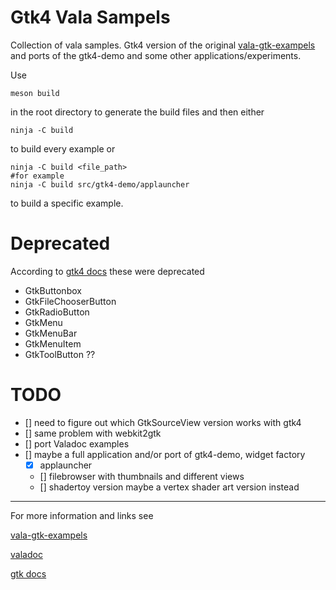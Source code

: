 # Gtk4 Vala Sampels

Collection of vala samples.  Gtk4 version of the original
[vala-gtk-exampels](https://github.com/gerito1/vala-gtk-examples) and ports of
the gtk4-demo and some other applications/experiments.

Use 

```
meson build
```

in the root directory to generate the build files and then either 

```
ninja -C build 
```

to build every example or 

```
ninja -C build <file_path>
#for example
ninja -C build src/gtk4-demo/applauncher
```

to build a specific example.

# Deprecated
According to [gtk4 docs](https://docs.gtk.org/gtk4/migrating-3to4.html) these were deprecated

- GtkButtonbox
- GtkFileChooserButton
- GtkRadioButton
- GtkMenu
- GtkMenuBar
- GtkMenuItem
- GtkToolButton ?? 

# TODO 

- [] need to figure out which GtkSourceView version works with gtk4
- [] same problem with webkit2gtk
- [] port Valadoc examples
- [] maybe a full application and/or port of gtk4-demo, widget factory
    - [x] applauncher
    - [] filebrowser with thumbnails and different views
    - [] shadertoy version maybe a vertex shader art version instead

---- 

For more information and links see 

[vala-gtk-exampels](https://github.com/gerito1/vala-gtk-examples)

[valadoc](https://valadoc.org/gtk4/index.htm)

[gtk docs](https://docs.gtk.org/gtk4/)



